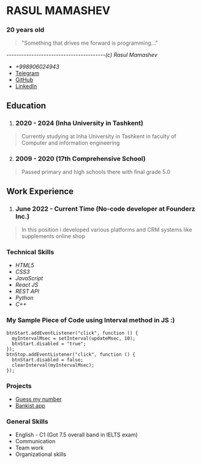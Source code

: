 # RASUL MAMASHEV
### 20 years old
> "Something that drives me forward is programming..."
>
*----------------------------------------(c) Rasul Mamashev*
* *+998906024943*
* [Telegram](https://t.me/rasulmadrid)
* [GitHub](https://github.com/M-Rasul)
* [LinkedIn](https://www.linkedin.com/in/rasul-mamashev-682820210/)

## Education
1. ### 2020 - 2024 (Inha University in Tashkent)
> Currently studying at Inha University in Tashkent in faculty of Computer and information engineering
2. ### 2009 - 2020 (17th Comprehensive School)
> Passed primary and high schools there with final grade 5.0

## Work Experience
1. ### June 2022 - Current Time (No-code developer at Founderz Inc.)
>In this position i developed various platforms and CRM systems like supplements online shop

### Technical Skills
* *HTML5*
* *CSS3*
* *JavaScript*
* *React JS*
* *REST API*
* *Python*
* *C++*

### My Sample Piece of Code using Interval method in JS :)
```
btnStart.addEventListener("click", function () {
  myIntervalMsec = setInterval(updateMsec, 10);
  btnStart.disabled = "true";
});
btnStop.addEventListener("click", function () {
  btnStart.disabled = false;
  clearInterval(myIntervalMsec);
});
```

### Projects
* [Guess my number](https://github.com/M-Rasul/JavaScript/tree/master/Guess%20My%20Number%20Game)
* [Bankist app](https://github.com/M-Rasul/JavaScript/tree/master/Bankist)

### General Skills
* English - C1 (Got 7.5 overall band in IELTS exam)
* Communication
* Team work
* Organizational skills



